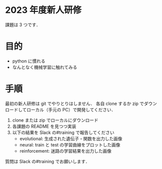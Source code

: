 # 2023 年度新人研修

課題は 3 つです．

# 目的

-   python に慣れる
-   なんとなく機械学習に触れてみる

# 手順

最初の新人研修は git でやりとりはしません．
各自 clone するか zip でダウンロードしてローカル（手元の PC）で開発してください．

1. clone または zip でローカルにダウンロード
2. 各課題の README を見つつ実装
3. 以下の結果を Slack の#training で報告してください
    - evolutional: 生成された遺伝子・関数を出力した画像
    - neural: train と test の学習曲線をプロットした画像
    - reinforcement: 迷路の学習結果を出力した画像

質問は Slack の#training でお願いします．
